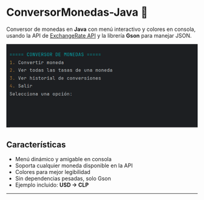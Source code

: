 # ConversorMonedas-Java 💱

Conversor de monedas en **Java** con menú interactivo y colores en consola, usando la API de [ExchangeRate API](https://www.exchangerate-api.com/) y la librería **Gson** para manejar JSON.

<p align="center">
  <img src="assets/democm.gif" width="600">
</p>

## Características
- Menú dinámico y amigable en consola
- Soporta cualquier moneda disponible en la API
- Colores para mejor legibilidad
- Sin dependencias pesadas, solo Gson
- Ejemplo incluido: **USD → CLP**

---
